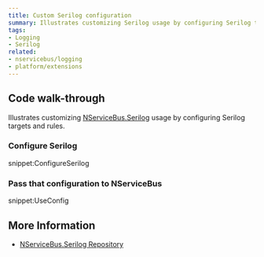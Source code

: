 ```yaml
---
title: Custom Serilog configuration
summary: Illustrates customizing Serilog usage by configuring Serilog targets and rules.
tags:
- Logging
- Serilog
related: 
- nservicebus/logging
- platform/extensions
---
```



## Code walk-through

Illustrates customizing [NServiceBus.Serilog](https://github.com/SimonCropp/NServiceBus.Serilog) usage by configuring Serilog targets and rules.


### Configure Serilog

snippet:ConfigureSerilog


### Pass that configuration to NServiceBus

snippet:UseConfig


## More Information

 * [NServiceBus.Serilog Repository](https://github.com/SimonCropp/NServiceBus.Serilog)

